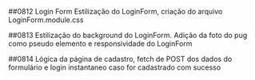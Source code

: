 ##0812 Login Form
Estilização do LoginForm, criação do arquivo LoginForm.module.css

##0813
Estilização do background do LoginForm. Adição da foto do pug como pseudo elemento e responsividade do LoginForm

##0814
Lógica da página de cadastro, fetch de POST dos dados do formulário e login instantaneo caso for cadastrado com sucesso
